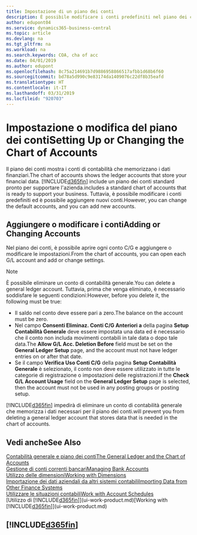 ```yaml
---
title: Impostazione di un piano dei conti
description: È possibile modificare i conti predefiniti nel piano dei conti ed è possibile aggiungere nuovi conti.
author: edupont04
ms.service: dynamics365-business-central
ms.topic: article
ms.devlang: na
ms.tgt_pltfrm: na
ms.workload: na
ms.search.keywords: COA, cha of acc
ms.date: 04/01/2019
ms.author: edupont
ms.openlocfilehash: 8c75a214691b7d9886958866517afbb1d68b6f60
ms.sourcegitcommit: bd78a5d990c9e83174da1409076c22df8b35eafd
ms.translationtype: HT
ms.contentlocale: it-IT
ms.lasthandoff: 03/31/2019
ms.locfileid: "920703"
---
```

# <a name="setting-up-or-changing-the-chart-of-accounts"></a><span data-ttu-id="e6a69-103">Impostazione o modifica del piano dei conti</span><span class="sxs-lookup"><span data-stu-id="e6a69-103">Setting Up or Changing the Chart of Accounts</span></span>
<span data-ttu-id="e6a69-104">Il piano dei conti mostra i conti di contabilità che memorizzano i dati finanziari.</span><span class="sxs-lookup"><span data-stu-id="e6a69-104">The chart of accounts shows the ledger accounts that store your financial data.</span></span> [!INCLUDE[d365fin](includes/d365fin_md.md)] <span data-ttu-id="e6a69-105">include un piano dei conti standard pronto per supportare l'azienda.</span><span class="sxs-lookup"><span data-stu-id="e6a69-105">includes a standard chart of accounts that is ready to support your business.</span></span>
<span data-ttu-id="e6a69-106">Tuttavia, è possibile modificare i conti predefiniti ed è possibile aggiungere nuovi conti.</span><span class="sxs-lookup"><span data-stu-id="e6a69-106">However, you can change the default accounts, and you can add new accounts.</span></span>  

## <a name="adding-or-changing-accounts"></a><span data-ttu-id="e6a69-107">Aggiungere o modificare i conti</span><span class="sxs-lookup"><span data-stu-id="e6a69-107">Adding or Changing Accounts</span></span>
<span data-ttu-id="e6a69-108">Nel piano dei conti, è possibile aprire ogni conto C/G e aggiungere o modificare le impostazioni.</span><span class="sxs-lookup"><span data-stu-id="e6a69-108">From the chart of accounts, you can open each G/L account and add or change settings.</span></span>

> [!NOTE]  
>   <span data-ttu-id="e6a69-109">È possibile eliminare un conto di contabilità generale.</span><span class="sxs-lookup"><span data-stu-id="e6a69-109">You can delete a general ledger account.</span></span> <span data-ttu-id="e6a69-110">Tuttavia, prima che venga eliminato, è necessario soddisfare le seguenti condizioni:</span><span class="sxs-lookup"><span data-stu-id="e6a69-110">However, before you delete it, the following must be true:</span></span>  
>  
>   * <span data-ttu-id="e6a69-111">Il saldo nel conto deve essere pari a zero.</span><span class="sxs-lookup"><span data-stu-id="e6a69-111">The balance on the account must be zero.</span></span>  
>   * <span data-ttu-id="e6a69-112">Nel campo **Consenti Eliminaz. Conti C/G Anteriori a** della pagina **Setup Contabilità Generale** deve essere impostata una data ed è necessario che il conto non includa movimenti contabili in tale data o dopo tale data.</span><span class="sxs-lookup"><span data-stu-id="e6a69-112">The **Allow G/L Acc. Deletion Before** field must be set on the **General Ledger Setup** page, and the account must not have ledger entries on or after that date.</span></span>  
>   * <span data-ttu-id="e6a69-113">Se il campo **Verifica Uso Conti C/G** della pagina **Setup Contabilità Generale** è selezionato, il conto non deve essere utilizzato in tutte le categorie di registrazione o impostazioni delle registrazioni.</span><span class="sxs-lookup"><span data-stu-id="e6a69-113">If the **Check G/L Account Usage** field on the **General Ledger Setup** page is selected, then the account must not be used in any posting groups or posting setup.</span></span>  

[!INCLUDE[d365fin](includes/d365fin_md.md)] <span data-ttu-id="e6a69-114">impedirà di eliminare un conto di contabilità generale che memorizza i dati necessari per il piano dei conti.</span><span class="sxs-lookup"><span data-stu-id="e6a69-114">will prevent you from deleting a general ledger account that stores data that is needed in the chart of accounts.</span></span>  

## <a name="see-also"></a><span data-ttu-id="e6a69-115">Vedi anche</span><span class="sxs-lookup"><span data-stu-id="e6a69-115">See Also</span></span>
[<span data-ttu-id="e6a69-116">Contabilità generale e piano dei conti</span><span class="sxs-lookup"><span data-stu-id="e6a69-116">The General Ledger and the Chart of Accounts</span></span>](finance-general-ledger.md)  
[<span data-ttu-id="e6a69-117">Gestione di conti correnti bancari</span><span class="sxs-lookup"><span data-stu-id="e6a69-117">Managing Bank Accounts</span></span>](bank-manage-bank-accounts.md)  
[<span data-ttu-id="e6a69-118">Utilizzo delle dimensioni</span><span class="sxs-lookup"><span data-stu-id="e6a69-118">Working with Dimensions</span></span>](finance-dimensions.md)  
[<span data-ttu-id="e6a69-119">Importazione dei dati aziendali da altri sistemi contabili</span><span class="sxs-lookup"><span data-stu-id="e6a69-119">Importing Data from Other Finance Systems</span></span>](across-import-data-configuration-packages.md)  
[<span data-ttu-id="e6a69-120">Utilizzare le situazioni contabili</span><span class="sxs-lookup"><span data-stu-id="e6a69-120">Work with Account Schedules</span></span>](bi-how-work-account-schedule.md)  
<span data-ttu-id="e6a69-121">[Utilizzo di [!INCLUDE[d365fin](includes/d365fin_md.md)]](ui-work-product.md)</span><span class="sxs-lookup"><span data-stu-id="e6a69-121">[Working with [!INCLUDE[d365fin](includes/d365fin_md.md)]](ui-work-product.md)</span></span>  

## [!INCLUDE[d365fin](includes/free_trial_md.md)]
